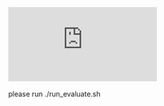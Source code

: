 

![Image text](https://github.com/fengtuan/ShuffleNet_SS/blob/86107141f9df6776dc9dce9155f424fe4f6a68e8/ChannelShuffle.pdf)



please run ./run_evaluate.sh
